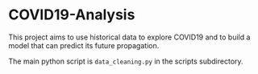 # COVID19-Analysis
This project aims to use historical data to explore COVID19 and to build a model that can predict its future propagation.

The main python script is `data_cleaning.py` in the scripts subdirectory.
